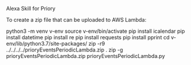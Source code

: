 Alexa Skill for Priory


To create a zip file that can be uploaded to AWS Lambda:

python3 -m venv v-env
source v-env/bin/activate
pip install icalendar
pip install datetime
pip install re
pip install requests
pip install pprint
cd v-env/lib/python3.7/site-packages/
zip -r9 ../../../../prioryEventsPeriodicLambda.zip .
zip -g prioryEventsPeriodicLambda.zip prioryEventsPeriodicLambda.py
